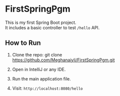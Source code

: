 # FirstSpringPgm

This is my first Spring Boot project.  
It includes a basic controller to test `/hello` API.

## How to Run

1. Clone the repo:
git clone https://github.com/Meghanaiyli/FirstSpringPgm.git

2. Open in IntelliJ or any IDE.

3. Run the main application file.

4. Visit: `http://localhost:8080/hello`
